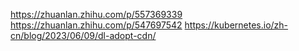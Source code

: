 https://zhuanlan.zhihu.com/p/557369339
https://zhuanlan.zhihu.com/p/547697542
https://kubernetes.io/zh-cn/blog/2023/06/09/dl-adopt-cdn/
